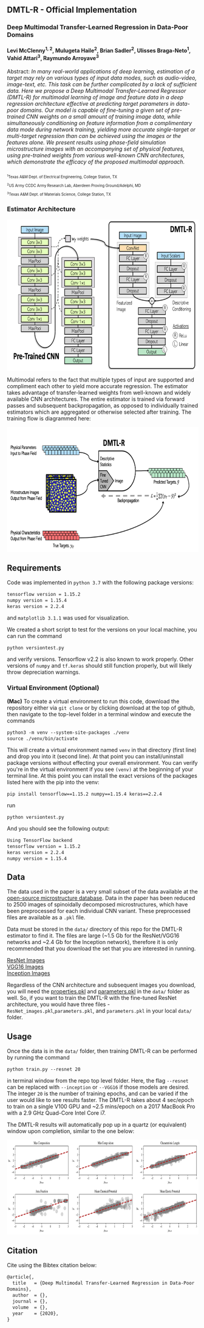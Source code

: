 ## DMTL-R - Official Implementation



### Deep Multimodal Transfer-Learned Regression in Data-Poor Domains
#### Levi McClenny<sup>1, 2</sup>, Mulugeta Haile<sup>2</sup>, Brian Sadler<sup>2</sup>, Ulisses Braga-Neto<sup>1</sup>, Vahid Attari<sup>3</sup>, Raymundo Arroyave<sup>3</sup>

Abstract: *In many real-world applications of deep learning, estimation of a target may rely on various types of input data modes, such as audio-video, image-text, etc. This task can be further complicated by a lack of sufficient data. Here we propose a Deep Multimodal Transfer-Learned Regressor (DMTL-R) for multimodal learning of image and feature data in a deep regression architecture effective at predicting target parameters in data-poor domains. Our model is capable of fine-tuning a given set of pre-trained CNN weights on a small amount of training image data, while simultaneously conditioning on feature information from a complimentary data mode during network training, yielding more accurate single-target or multi-target regression than can be achieved using the images or the features alone. We present results using phase-field simulation microstructure images with an accompanying set of physical features, using pre-trained weights from various well-known CNN architectures, which demonstrate the efficacy of the proposed multimodal approach.*

<sub><sub><sup>1</sup>Texas A&M Dept. of Electrical Engineering, College Station, TX</sub></sub><br>
<sub><sub><sup>2</sup>US Army CCDC Army Research Lab, Aberdeen Proving Ground/Adelphi, MD</sub></sub><br>
<sub><sub><sup>3</sup>Texas A&M Dept. of Materials Science, College Station, TX</sub></sub>

### Estimator Architecture
<center>
  <img align = "middle" src = "block_all.png" height = 400>
</center>

Multimodal refers to the fact that multiple types of input are supported and compliment each other to yield more accurate regression. The estimator takes advantage of transfer-learned weights from well-known and widely available CNN architectures. The entire estimator is trained via forward passes and subsequent backpropagation, as opposed to individually trained estimators which are aggregated or otherwise selected after training. The training flow is diagrammed here:

<center>
  <img align = "middle" src = "training.png" height = 330>
</center>


## Requirements
Code was implemented in ```python 3.7``` with the following package versions:
```
tensorflow version = 1.15.2
numpy version = 1.15.4
keras version = 2.2.4
```

and ```matplotlib 3.1.1``` was used for visualization.

We created a short script to test for the versions on your local machine, you can run the command
```
python versiontest.py
```
and verify versions. Tensorflow v2.2 is also known to work properly. Other versions of ```numpy``` and ```tf.keras``` should still function properly, but will likely throw depreciation warnings.

### Virtual Environment (Optional)
**(Mac)** To create a virtual environment to run this code, download the repository either via ```git clone``` or by clicking download at the top of github, then navigate to the top-level folder in a terminal window and execute the commands

```
python3 -m venv --system-site-packages ./venv
source ./venv/bin/activate
```

This will create a virtual environment named ```venv``` in that directory (first line) and drop you into it (second line). At that point you can install/uninstall package versions without effecting your overall environment. You can verify you're in the virtual environment if you see ```(venv)``` at the beginning of your terminal line. At this point you can install the exact versions of the packages listed here with the pip into the venv:

```
pip install tensorflow==1.15.2 numpy==1.15.4 keras==2.2.4
```

run
```
python versiontest.py
```

And you should see the following output:
```
Using TensorFlow backend
tensorflow version = 1.15.2
keras version = 2.2.4
numpy version = 1.15.4
```

## Data
The data used in the paper is a very small subset of the data available at the [open-source microstructure database](http://microstructures.net). Data in the paper has been reduced to 2500 images of spinoidally decomposed microstructures, which have been preprocessed for each individual CNN variant. These preprocessed files are available as a ```.pkl``` file.

Data must be stored in the ```data/``` directory of this repo for the DMTL-R estimator to find it. The files are large (~1.5 Gb for the ResNet/VGG16 networks and ~2.4 Gb for the Inception network), therefore it is only recommended that you download the set that you are interested in running.

[ResNet Images](https://drive.google.com/open?id=1wmMzKq3-tv7ll5mfvjrV_4SxWYtFWZdo)<br>
[VGG16 Images](https://drive.google.com/open?id=1t8WEMfmyy_klvT9NkLrZvooK59hnSx1R)<br>
[Inception Images](https://drive.google.com/open?id=1i4g9T2X8rzOLr3IXXEiLgR8dKs9UCbIf)

Regardless of the CNN architecture and subsequent images you download, you will need the [properties.pkl](https://drive.google.com/open?id=1wOPtTnUPtv6c6zm2tzNFULRqP8tGXbvW) and [parameters.pkl](https://drive.google.com/open?id=15mWEnSpbLebTI4lfOEERRNTcqgz8gARF) in the ```data/``` folder as well. So, if you want to train the DMTL-R with the fine-tuned ResNet architecture, you would have three files - ```ResNet_images.pkl```,```parameters.pkl```, and ```parameters.pkl``` in your local ```data/``` folder.

## Usage
Once the data is in the ```data/``` folder, then training DMTL-R can be performed by running the command
```
python train.py --resnet 20
```
in terminal window from the repo top level folder. Here, the flag ```--resnet``` can be replaced with ```--inception``` or ```--VGG16``` if those models are desired. The integer ``20`` is the number of training epochs, and can be varied if the user would like to see results faster. The DMTL-R takes about 4 sec/epoch to train on a single V100 GPU and ~2.5 mins/epoch on a 2017 MacBook Pro with a 2.9 GHz Quad-Core Intel Core i7.

The DMTL-R results will automatically pop up in a quartz (or equivalent) window upon completion, similar to the one below:

<center>
  <img align = "middle" src = "results.png" height = 250>
</center>

## Citation
Cite using the Bibtex citation below:

```
@article{,
  title   = {Deep Multimodal Transfer-Learned Regression in Data-Poor Domains},
  author  = {},
  journal = {},
  volume  = {},
  year    = {2020},
}

```
